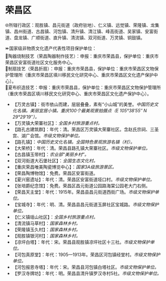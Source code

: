 # 荣昌区  
🌐所辖行政区：观胜镇、昌元街道（政府驻地）、仁义镇、远觉镇、荣隆镇、龙集镇、昌州街道、古昌镇、河包镇、清升镇、清江镇、峰高街道、吴家镇、安富街道、盘龙镇、广顺街道、直升镇、清流镇、双河街道、万灵镇、铜鼓镇。  
  
⏩国家级非物质文化遗产代表性项目保护单位：  
🔸陶器烧制技艺（荣昌陶器制作技艺）：申报：重庆市荣昌县，保护单位：重庆市荣昌区安富街道社区文化服务中心。  
🔸制扇技艺（荣昌折扇）：申报：重庆市荣昌县，保护单位：重庆市荣昌区文物保护管理所（重庆市荣昌区填川移民文化研究中心、重庆市荣昌区文化遗产保护中心）。  
🔸夏布织造技艺：申报：重庆市荣昌县，保护单位：重庆市荣昌区文物保护管理所（重庆市荣昌区填川移民文化研究中心、重庆市荣昌区文化遗产保护中心）。  
  
* 【万灵古镇】：街市依山而建，层层叠叠，素有“小山城”的美誉。*中国历史文化名镇。美丽宜居小镇。重庆100个最美观景拍摄点（E 105°38′55″ N 29°29′19″）。*
* 【万灵镇大荣寨社区】：*全国乡村旅游重点村。*
* 【路孔古建筑群】：年代：清。荣昌区万灵镇大荣寨社区。含赵氏宗祠、三圣宫、湖广会馆。*市级文物保护单位。* 
* 【路孔镇】：*中国历史文化名镇。全国特色景观旅游名镇（村）。*
* 【大荣桥】：年代：清。荣昌县路孔镇大荣寨社区。*市级文物保护单位。*  
* 【古昌镇玉带村】：*农业部“美丽乡村”。*
* 【双河街道大石堡社区】：*全国生态文化村。*
* 【重庆荣昌唯美陶瓷博览中心】：*国家3A级旅游景区。*   
* 【荣昌陶博物馆】：免费。荣昌区安富街道。
* 【夏兴窑遗址】：年代：清。荣昌区安富街道垭口村。*市级文物保护单位。*  
* 【张培爵纪念馆】：免费。荣昌区昌元街道公园路海棠公园老大门右侧。
* 【荣昌天主堂】：年代：1915年。荣昌县昌元街道西街广场。*市级文物保护单位。*  
* 【宝城寺】：年代：明、清。荣昌县昌元街道玉屏社区宝城路。*市级文物保护单位。*    
* 【仁义镇瑶山社区】：*全国乡村旅游重点村。*
* 【清流镇马草村】：*国家森林乡村。*
* 【荣隆镇玉久村】：*国家森林乡村。*
* 【观胜镇银河村】：*国家森林乡村。*
* 【凉坪白塔】：年代：宋。荣昌县观胜镇凉坪社区十三社。*市级文物保护单位。*  
* 【河包真原堂】：年代：1905—1913年。荣昌区河包镇经堂村。*市级文物保护单位。*  
* 【河包报恩寺塔】：年代：宋。荣昌县河包镇白塔社区。*市级文物保护单位。*  
* 【罗汉寺牌坊】：年代：明。荣昌县清升镇罗汉寺村5社。*市级文物保护单位。*    
